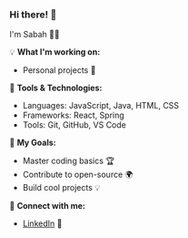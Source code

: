 ### Hi there! 👋

I'm Sabah 🧑‍💻

💡 **What I'm working on:**
- Personal projects 🎨

🔧 **Tools & Technologies:**
- Languages: JavaScript, Java, HTML, CSS
- Frameworks: React, Spring
- Tools: Git, GitHub, VS Code

🌟 **My Goals:**
- Master coding basics 🏆
- Contribute to open-source 🌍
- Build cool projects 💡

💬 **Connect with me:**
- [LinkedIn](https://uk.linkedin.com/in/sabah-y-05389115b?trk=people-guest_people_search-card) 💼
